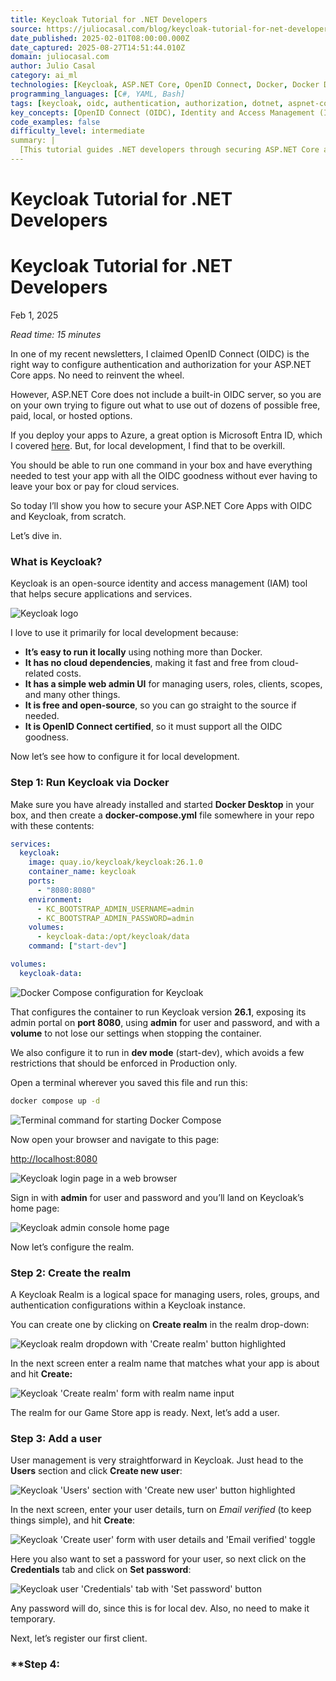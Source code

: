 ```yaml
---
title: Keycloak Tutorial for .NET Developers
source: https://juliocasal.com/blog/keycloak-tutorial-for-net-developers?utm_source=convertkit&utm_medium=email&utm_campaign=Welcome%20To%20The%20.NET%20Saturday!%20-%208807570
date_published: 2025-02-01T08:00:00.000Z
date_captured: 2025-08-27T14:51:44.010Z
domain: juliocasal.com
author: Julio Casal
category: ai_ml
technologies: [Keycloak, ASP.NET Core, OpenID Connect, Docker, Docker Desktop, .NET, NuGet, Microsoft.AspNetCore.Authentication.JwtBearer, Microsoft.AspNetCore.Authentication.OpenIdConnect, Blazor, HTTP Client, .NET Aspire, Microsoft Entra ID]
programming_languages: [C#, YAML, Bash]
tags: [keycloak, oidc, authentication, authorization, dotnet, aspnet-core, docker, identity-management, security, web-api]
key_concepts: [OpenID Connect (OIDC), Identity and Access Management (IAM), JWT Bearer authentication, Authorization Code Flow, Keycloak Realms, Keycloak Clients, Keycloak Client Scopes, Audience (JWT)]
code_examples: false
difficulty_level: intermediate
summary: |
  [This tutorial guides .NET developers through securing ASP.NET Core applications using Keycloak and OpenID Connect (OIDC) for local development. It covers setting up Keycloak via Docker, configuring realms, users, and clients for both backend APIs and frontend applications. The article details the necessary C# code for integrating JWT Bearer authentication in the backend and OIDC middleware in a Blazor frontend. Finally, it demonstrates how to enable authenticated requests from the frontend to the backend using a delegating handler, providing a complete, secure local development environment.]
---
```

# Keycloak Tutorial for .NET Developers

# Keycloak Tutorial for .NET Developers

Feb 1, 2025

_Read time: 15 minutes_

In one of my recent newsletters, I claimed OpenID Connect (OIDC) is the right way to configure authentication and authorization for your ASP.NET Core apps. No need to reinvent the wheel.

However, ASP.NET Core does not include a built-in OIDC server, so you are on your own trying to figure out what to use out of dozens of possible free, paid, local, or hosted options.

If you deploy your apps to Azure, a great option is Microsoft Entra ID, which I covered [here](https://juliocasal.com/blog/Securing-Aspnet-Core-Applications-With-OIDC-And-Microsoft-Entra-ID). But, for local development, I find that to be overkill.

You should be able to run one command in your box and have everything needed to test your app with all the OIDC goodness without ever having to leave your box or pay for cloud services.

So today I’ll show you how to secure your ASP.NET Core Apps with OIDC and Keycloak, from scratch.

Let’s dive in.

### **What is Keycloak?**

Keycloak is an open-source identity and access management (IAM) tool that helps secure applications and services.

![Keycloak logo](https://juliocasal.com/assets/images/2025-02-01/4ghDFAZYvbFtvU3CTR72ZN-h8wB5QC64bLNQNVL82jran.jpeg)

I love to use it primarily for local development because:

*   **It’s easy to run it locally** using nothing more than Docker.
*   **It has no cloud dependencies**, making it fast and free from cloud-related costs.
*   **It has a simple web admin UI** for managing users, roles, clients, scopes, and many other things.
*   **It is free and open-source**, so you can go straight to the source if needed.
*   **It is OpenID Connect certified**, so it must support all the OIDC goodness.

Now let’s see how to configure it for local development.

### **Step 1: Run Keycloak via Docker**

Make sure you have already installed and started **Docker Desktop** in your box, and then create a **docker-compose.yml** file somewhere in your repo with these contents:

```yaml
services:
  keycloak:
    image: quay.io/keycloak/keycloak:26.1.0
    container_name: keycloak
    ports:
      - "8080:8080"
    environment:
      - KC_BOOTSTRAP_ADMIN_USERNAME=admin
      - KC_BOOTSTRAP_ADMIN_PASSWORD=admin
    volumes:
      - keycloak-data:/opt/keycloak/data
    command: ["start-dev"]

volumes:
  keycloak-data:
```
![Docker Compose configuration for Keycloak](https://juliocasal.com/assets/images/2025-02-01/4ghDFAZYvbFtvU3CTR72ZN-uz4nuuHe7qgzKLXqixvWfX.jpeg)

That configures the container to run Keycloak version **26.1**, exposing its admin portal on **port 8080**, using **admin** for user and password, and with a **volume** to not lose our settings when stopping the container.

We also configure it to run in **dev mode** (start-dev), which avoids a few restrictions that should be enforced in Production only.

Open a terminal wherever you saved this file and run this:

```bash
docker compose up -d
```
![Terminal command for starting Docker Compose](https://juliocasal.com/assets/images/2025-02-01/4ghDFAZYvbFtvU3CTR72ZN-qsm5UogKm4g3AZ7dKkpHzP.jpeg)

Now open your browser and navigate to this page:

[http://localhost:8080](http://localhost:8080/)

![Keycloak login page in a web browser](https://juliocasal.com/assets/images/2025-02-01/4ghDFAZYvbFtvU3CTR72ZN-8kAMYMeYtfgbcqT1asVfbi.jpeg)

Sign in with **admin** for user and password and you’ll land on Keycloak’s home page:

![Keycloak admin console home page](https://juliocasal.com/assets/images/2025-02-01/4ghDFAZYvbFtvU3CTR72ZN-tyiTBsoYrKgk6aGENUDiA1.jpeg)

Now let’s configure the realm.

### **Step 2: Create the realm**

A Keycloak Realm is a logical space for managing users, roles, groups, and authentication configurations within a Keycloak instance.

You can create one by clicking on **Create realm** in the realm drop-down:

![Keycloak realm dropdown with 'Create realm' button highlighted](https://juliocasal.com/assets/images/2025-02-01/4ghDFAZYvbFtvU3CTR72ZN-pejjpY7anW8xSYZDer67eA.jpeg)

In the next screen enter a realm name that matches what your app is about and hit **Create:**

![Keycloak 'Create realm' form with realm name input](https://juliocasal.com/assets/images/2025-02-01/4ghDFAZYvbFtvU3CTR72ZN-9XrJS3FWvJcDn4AWNf75Fh.jpeg)

The realm for our Game Store app is ready. Next, let’s add a user.

### **Step 3: Add a user**

User management is very straightforward in Keycloak. Just head to the **Users** section and click **Create new user**:

![Keycloak 'Users' section with 'Create new user' button highlighted](https://juliocasal.com/assets/images/2025-02-01/4ghDFAZYvbFtvU3CTR72ZN-busXuCAneosffd5JYPX1Hq.jpeg)

In the next screen, enter your user details, turn on _Email verified_ (to keep things simple), and hit **Create**:

![Keycloak 'Create user' form with user details and 'Email verified' toggle](https://juliocasal.com/assets/images/2025-02-01/4ghDFAZYvbFtvU3CTR72ZN-9wHpiWDeMb8SH1DCuFVH7P.jpeg)

Here you also want to set a password for your user, so next click on the **Credentials** tab and click on **Set password**:

![Keycloak user 'Credentials' tab with 'Set password' button](https://juliocasal.com/assets/images/2025-02-01/4ghDFAZYvbFtvU3CTR72ZN-sx9exmw9vKjgjbmKeBR46m.jpeg)

Any password will do, since this is for local dev. Also, no need to make it temporary.

Next, let’s register our first client.

### **Step 4: